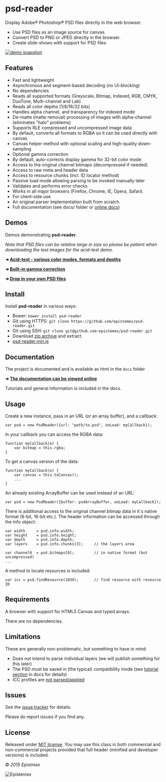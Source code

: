 ﻿psd-reader
==========

Display Adobe&reg; Photoshop&reg; PSD files directly in the web browser.

- Use PSD files as an image source for canvas.
- Convert PSD to PNG or JPEG directly in the browser.
- Create slide-shows with support for PSD files.

[![demo snapshot](http://i.imgur.com/yQ4Irq2.png)](https://epistemex.github.io/psd-reader/psddrop.html)


Features
--------

- Fast and lightweight
- Asynchronous and segment-based decoding (no UI-blocking)
- No dependencies
- Reads all supported formats (Greyscale, Bitmap, Indexed, RGB, CMYK, DuoTone, Multi-channel and Lab)
- Reads all color depths (1/8/16/32 bits)
- Handles alpha channel, and transparency for indexed mode
- De-matte (matte removal) processing of images with alpha-channel (eliminates "halo" problems)
- Supports RLE compressed and uncompressed image data
- By default, converts all formats to RGBA so it can be used directly with canvas
- Canvas helper method with optional scaling and high-quality down-sampling
- Optional gamma correction
- By default, auto-corrects display gamma for 32-bit color mode
- Access to the original channel bitmaps (decompressed if needed)
- Access to raw meta and header data
- Access to resource chunks (incl. ID locator method)
- Passive load mode allowing parsing to be invoked manually later
- Validates and performs error checks
- Works in all major browsers (Firefox, Chrome, IE, Opera, Safari).
- For client-side use
- An original parser implementation built from scratch.
- Full documentation (see docs/ folder or [online docs](https://epistemex.github.io/psd-reader/docs/))


Demos
-----

Demos demonstrating **psd-reader**.

*Note that PSD files can be relative large in size so please be
patient when downloading the test images for the acid-test demo.*

**➜ [Acid-test - various color modes, formats and depths](https://epistemex.github.io/psd-reader/)**

**➜ [Built-in gamma correction](https://epistemex.github.io/psd-reader/demo_gamma.html)**

**➜ [Drop in your own PSD files](https://epistemex.github.io/psd-reader/psddrop.html)**


Install
-------

Install **psd-reader** in various ways:

- Bower: `bower install psd-reader`
- Git using HTTPS: `git clone https://github.com/epistemex/psd-reader.git`
- Git using SSH: `git clone git@github.com:epistemex/psd-reader.git`
- Download [zip archive](https://github.com/epistemex/psd-reader/archive/master.zip) and extract.
- [psd-reader.min.js](https://raw.githubusercontent.com/epistemex/psd-reader/master/psd-reader.min.js)


Documentation
-------------

The project is documented and is available as html in the `docs` folder

**➜ [The documentation can be viewed online](https://epistemex.github.io/psd-reader/docs/)**

Tutorials and general information is included in the docs.


Usage
-----

Create a new instance, pass in an URL (or an array buffer), and a callback:

    var psd = new PsdReader({url: "path/to.psd", onLoad: myCallback});

In your callback you can access the RGBA data:

    function myCallback(e) {
        var bitmap = this.rgba;
    }

To get a canvas version of the data:

    function myCallback(e) {
        var canvas = this.toCanvas();
        ...
    }

An already existing ArrayBuffer can be used instead of an URL:

    var psd = new PsdReader({buffer: psdArrayBuffer, onLoad: myCallback});

There is additional access to the original channel bitmap data in it´s native
format (8-bit, 16-bit etc.). The header information can be accessed
through the info object:

    var width     = psd.info.width;
    var height    = psd.info.height;
    var depth     = psd.info.depth;
    var layers    = psd.info.chunks[3];		// the layers area
    
    var channel0  = psd.bitmaps[0];	        // in native format (but uncompressed)
    ...

A method to locate resources is included:

    var icc = psd.findResource(1039);       // find resource with resource ID
    

Requirements
------------

A browser with support for HTML5 Canvas and typed arrays.

There are no dependencies.


Limitations
-----------

These are generally non-problematic, but something to have in mind:

- Does not intend to parse individual layers (we will publish something for this later)
- The PSD must be saved in (the typical) compatibility mode (see [tutorial section](https://epistemex.github.io/psd-reader/docs/tutorial-Compatibility%20Mode.html) in docs for details)
- ICC profiles are [not parsed/applied](https://epistemex.github.io/psd-reader/docs/tutorial-ICC.html)


Issues
------

See the [issue tracker](https://github.com/epistemex/psd-reader/issues) for details.

Please do report issues if you find any.


License
-------

Released under [MIT license](http://choosealicense.com/licenses/mit/). You may use this class in both commercial and non-commercial projects provided that full header (minified and developer versions) is included.


*&copy; 2015 Epistmex*

![Epistemex](http://i.imgur.com/YxO8CtB.png)
